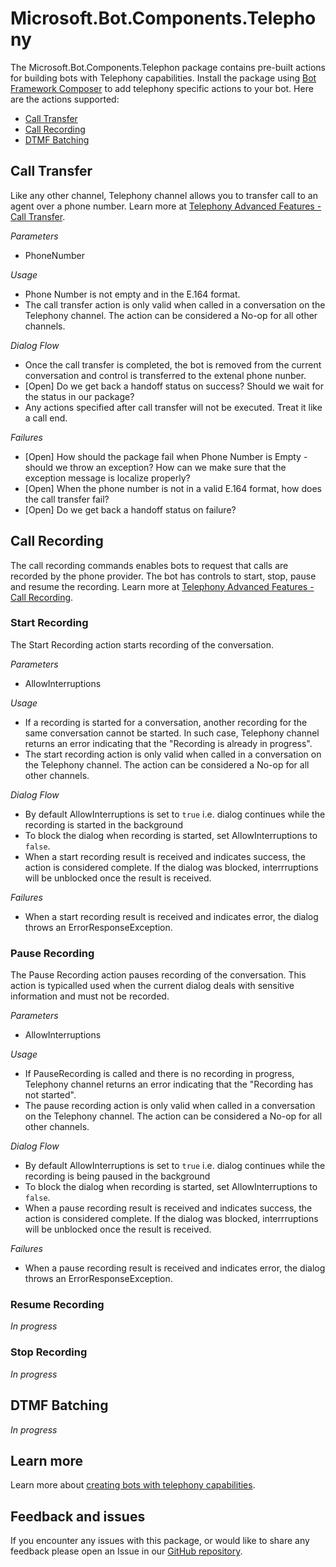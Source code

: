 # Microsoft.Bot.Components.Telephony

The Microsoft.Bot.Components.Telephon package contains pre-built actions for building bots with Telephony capabilities. Install the package using [Bot Framework Composer](https://docs.microsoft.com/composer) to add telephony specific actions to your bot. Here are the actions supported:

- [Call Transfer](#Call-Transfer)
- [Call Recording](#Call-Recording)
- [DTMF Batching ](#DTMF-Batching)

## Call Transfer
Like any other channel, Telephony channel allows you to transfer call to an agent over a phone number. Learn more at [Telephony Advanced Features - Call Transfer](https://github.com/microsoft/botframework-telephony/blob/main/TransferCallOut.md).

_Parameters_
* PhoneNumber

_Usage_
* Phone Number is not empty and in the E.164 format. 
* The call transfer action is only valid when called in a conversation on the Telephony channel. The action can be considered a No-op for all other channels.

_Dialog Flow_
* Once the call transfer is completed, the bot is removed from the current conversation and control is transferred to the extenal phone nunber.
* [Open] Do we get back a handoff status on success? Should we wait for the status in our package?
* Any actions specified after call transfer will not be executed. Treat it like a call end.

_Failures_
* [Open] How should the package fail when Phone Number is Empty - should we throw an exception? How can we make sure that the exception message is localize properly?
* [Open] When the phone number is not in a valid E.164 format, how does the call transfer fail?
* [Open] Do we get back a handoff status on failure?


## Call Recording
The call recording commands enables bots to request that calls are recorded by the phone provider. The bot has controls to start, stop, pause and resume the recording. Learn more at [Telephony Advanced Features - Call Recording](https://github.com/microsoft/botframework-telephony/blob/main/CallRecording.md).

### Start Recording
The Start Recording action starts recording of the conversation.

_Parameters_
* AllowInterruptions 

_Usage_
* If a recording is started for a conversation, another recording for the same conversation cannot be started. In such case, Telephony channel returns an error indicating that the "Recording is already in progress".
* The start recording action is only valid when called in a conversation on the Telephony channel. The action can be considered a No-op for all other channels.

_Dialog Flow_
* By default AllowInterruptions is set to `true` i.e. dialog continues while the recording is started in the background
* To block the dialog when recording is started, set AllowInterruptions to `false`.
* When a start recording result is received and indicates success, the action is considered complete. If the dialog was blocked, interrruptions will be unblocked once the result is received.

_Failures_
* When a start recording result is received and indicates error, the dialog throws an ErrorResponseException. 

### Pause Recording
The Pause Recording action pauses recording of the conversation. This action is typicalled used when the current dialog deals with sensitive information and must not be recorded.

_Parameters_
* AllowInterruptions 

_Usage_
* If PauseRecording is called and there is no recording in progress, Telephony channel returns an error indicating that the "Recording has not started".
* The pause recording action is only valid when called in a conversation on the Telephony channel. The action can be considered a No-op for all other channels.

_Dialog Flow_
* By default AllowInterruptions is set to `true` i.e. dialog continues while the recording is being paused in the background
* To block the dialog when recording is started, set AllowInterruptions to `false`.
* When a pause recording result is received and indicates success, the action is considered complete. If the dialog was blocked, interrruptions will be unblocked once the result is received.

_Failures_
* When a pause recording result is received and indicates error, the dialog throws an ErrorResponseException. 

### Resume Recording
_In progress_

### Stop Recording
_In progress_

## DTMF Batching
_In progress_

## Learn more
Learn more about [creating bots with telephony capabilities](https://github.com/microsoft/botframework-telephony).

## Feedback and issues
If you encounter any issues with this package, or would like to share any feedback please open an Issue in our [GitHub repository](https://github.com/microsoft/botframework-components/issues/new/choose).

